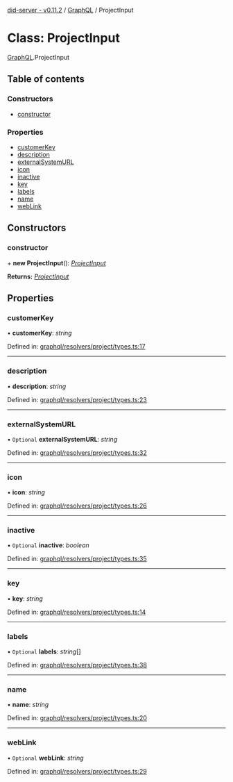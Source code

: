 [did-server - v0.11.2](../README.md) / [GraphQL](../modules/graphql.md) / ProjectInput

# Class: ProjectInput

[GraphQL](../modules/graphql.md).ProjectInput

## Table of contents

### Constructors

- [constructor](graphql.projectinput.md#constructor)

### Properties

- [customerKey](graphql.projectinput.md#customerkey)
- [description](graphql.projectinput.md#description)
- [externalSystemURL](graphql.projectinput.md#externalsystemurl)
- [icon](graphql.projectinput.md#icon)
- [inactive](graphql.projectinput.md#inactive)
- [key](graphql.projectinput.md#key)
- [labels](graphql.projectinput.md#labels)
- [name](graphql.projectinput.md#name)
- [webLink](graphql.projectinput.md#weblink)

## Constructors

### constructor

\+ **new ProjectInput**(): [*ProjectInput*](graphql.projectinput.md)

**Returns:** [*ProjectInput*](graphql.projectinput.md)

## Properties

### customerKey

• **customerKey**: *string*

Defined in: [graphql/resolvers/project/types.ts:17](https://github.com/Puzzlepart/did/blob/dev/server/graphql/resolvers/project/types.ts#L17)

___

### description

• **description**: *string*

Defined in: [graphql/resolvers/project/types.ts:23](https://github.com/Puzzlepart/did/blob/dev/server/graphql/resolvers/project/types.ts#L23)

___

### externalSystemURL

• `Optional` **externalSystemURL**: *string*

Defined in: [graphql/resolvers/project/types.ts:32](https://github.com/Puzzlepart/did/blob/dev/server/graphql/resolvers/project/types.ts#L32)

___

### icon

• **icon**: *string*

Defined in: [graphql/resolvers/project/types.ts:26](https://github.com/Puzzlepart/did/blob/dev/server/graphql/resolvers/project/types.ts#L26)

___

### inactive

• `Optional` **inactive**: *boolean*

Defined in: [graphql/resolvers/project/types.ts:35](https://github.com/Puzzlepart/did/blob/dev/server/graphql/resolvers/project/types.ts#L35)

___

### key

• **key**: *string*

Defined in: [graphql/resolvers/project/types.ts:14](https://github.com/Puzzlepart/did/blob/dev/server/graphql/resolvers/project/types.ts#L14)

___

### labels

• `Optional` **labels**: *string*[]

Defined in: [graphql/resolvers/project/types.ts:38](https://github.com/Puzzlepart/did/blob/dev/server/graphql/resolvers/project/types.ts#L38)

___

### name

• **name**: *string*

Defined in: [graphql/resolvers/project/types.ts:20](https://github.com/Puzzlepart/did/blob/dev/server/graphql/resolvers/project/types.ts#L20)

___

### webLink

• `Optional` **webLink**: *string*

Defined in: [graphql/resolvers/project/types.ts:29](https://github.com/Puzzlepart/did/blob/dev/server/graphql/resolvers/project/types.ts#L29)
